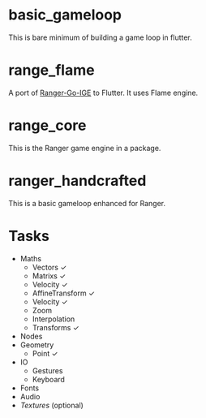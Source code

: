 # basic_gameloop
This is bare minimum of building a game loop in flutter.

# range_flame
A port of [Ranger-Go-IGE](https://github.com/wdevore/Ranger-Go-IGE/tree/master) to Flutter. It uses Flame engine.

# range_core
This is the Ranger game engine in a package.

# ranger_handcrafted
This is a basic gameloop enhanced for Ranger.

# Tasks
- Maths
  - Vectors ✓
  - Matrixs ✓
  - Velocity ✓
  - AffineTransform ✓
  - Velocity ✓
  - Zoom
  - Interpolation
  - Transforms ✓
- Nodes
- Geometry
  - Point ✓
- IO
  - Gestures
  - Keyboard
- Fonts
- Audio
- *Textures* (optional)
